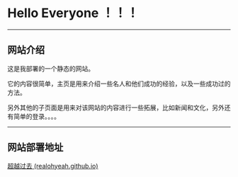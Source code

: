 # Hello Everyone ！！！



---



## 网站介绍

这是我部署的一个静态的网站。

它的内容很简单，主页是用来介绍一些名人和他们成功的经验，以及一些成功过的方法。

另外其他的子页面是用来对该网站的内容进行一些拓展，比如新闻和文化，另外还有简单的登录。。。。



---



## 网站部署地址

[超越过去 (realohyeah.github.io)](https://realohyeah.github.io/overpast.github.io/)















